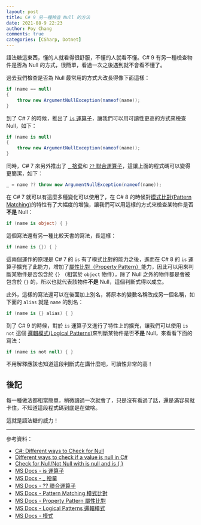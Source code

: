 ```yaml
---
layout: post
title: C# 9 另一種檢查 Null 的方法
date: 2021-08-9 22:23
author: Poy Chang
comments: true
categories: [CSharp, Dotnet]
---
```


語法糖這東西，懂的人就看得很舒服，不懂的人就看不懂。C# 9 有另一種檢查物件是否為 Null 的方式，很簡單，看過一次之後遇到就不會看不懂了。

過去我們檢查是否為 Null 最常用的方式大改長得像下面這樣：

```csharp
if (name == null)
{
    throw new ArgumentNullException(nameof(name));
}
```

到了 C# 7 的時候，推出了 [`is` 運算子](https://docs.microsoft.com/zh-tw/dotnet/csharp/language-reference/operators/is?WT.mc_id=DT-MVP-5003022)，讓我們可以用可讀性更高的方式來檢查 Null，如下：

```csharp
if (name is null)
{
    throw new ArgumentNullException(nameof(name));
}
```

同時，C# 7 來另外推出了 [`_` 捨棄](https://docs.microsoft.com/zh-tw/dotnet/csharp/fundamentals/functional/discards?WT.mc_id=DT-MVP-5003022)和 [`??` 聯合運算子](https://docs.microsoft.com/zh-tw/dotnet/csharp/language-reference/operators/null-coalescing-operator?WT.mc_id=DT-MVP-5003022)，這讓上面的程式碼可以變得更簡潔，如下：

```csharp
_ = name ?? throw new ArgumentNullException(nameof(name));
```

在 C# 7 就可以有這麼多種變化可以使用了，在 C# 8 的時候對[模式比對(Pattern Matching)](https://docs.microsoft.com/zh-tw/dotnet/csharp/fundamentals/functional/pattern-matching?WT.mc_id=DT-MVP-5003022)的特性有了大幅度的增強，讓我們可以用這樣的方式來檢查某物件是否**不是** Null：

```csharp
if (name is object) { }
```

這個寫法還有另一種比較天書的寫法，長這樣：

```csharp
if (name is {}) { }
```

這兩個運作的原理是 C# 7 的 `is` 有了模式比對的能力之後，進而在 C# 8 的 `is` 運算子擴充了此能力，增加了[屬性比對（Property Pattern）](https://docs.microsoft.com/zh-tw/dotnet/csharp/language-reference/operators/patterns#property-pattern?WT.mc_id=DT-MVP-5003022)能力，因此可以用來判斷某物件是否包含於 `{}` （相當於 `object` 物件），除了 Null 之外的物件都是會被包含於 `{}` 的，所以也就代表該物件**不是** Null，這個判斷式得以成立。

此外，這樣的寫法還可以在後面加上別名，將原本的變數名稱改成另一個名稱，如下面的 `alias` 就是 `name` 的別名：

```csharp
if (name is {} alias) { }
```

到了 C# 9 的時候，對於 `is` 運算子又進行了特性上的擴充，讓我們可以使用 `is not` 這個 [邏輯模式(Logical Patterns)](https://docs.microsoft.com/zh-tw/dotnet/csharp/language-reference/operators/patterns#logical-patterns?WT.mc_id=DT-MVP-5003022)來判斷某物件是否**不是** Null，來看看下面的寫法：

```csharp
if (name is not null) { }
```

不用解釋應該也知道這段判斷式在講什麼吧，可讀性非常的高！

## 後記

每一種做法都相當簡單，稍微讀過一次就會了，只是沒有看過了話，還是滿容易就卡住，不知道這段程式碼到底是在做啥。

這就是語法糖的威力！

----------

參考資料：

* [C#: Different ways to Check for Null](https://www.thomasclaudiushuber.com/2020/03/12/c-different-ways-to-check-for-null/)
* [Different ways to check if a value is null in C#](https://www.meziantou.net/null-check-in-csharp.htm)
* [Check for Null/Not Null with is null and is { }](https://intellitect.com/check-for-null-not-null/)
* [MS Docs - is 運算子](https://docs.microsoft.com/zh-tw/dotnet/csharp/language-reference/operators/is?WT.mc_id=DT-MVP-5003022)
* [MS Docs - _ 捨棄](https://docs.microsoft.com/zh-tw/dotnet/csharp/fundamentals/functional/discards?WT.mc_id=DT-MVP-5003022)
* [MS Docs - ?? 聯合運算子](https://docs.microsoft.com/zh-tw/dotnet/csharp/language-reference/operators/null-coalescing-operator?WT.mc_id=DT-MVP-5003022)
* [MS Docs - Pattern Matching 模式比對](https://docs.microsoft.com/zh-tw/dotnet/csharp/fundamentals/functional/pattern-matching?WT.mc_id=DT-MVP-5003022)
* [MS Docs - Property Pattern 屬性比對](https://docs.microsoft.com/zh-tw/dotnet/csharp/language-reference/operators/patterns#property-pattern?WT.mc_id=DT-MVP-5003022)
* [MS Docs - Logical Patterns 邏輯模式](https://docs.microsoft.com/zh-tw/dotnet/csharp/language-reference/operators/patterns#logical-patterns?WT.mc_id=DT-MVP-5003022)
* [MS Docs - 模式](https://docs.microsoft.com/zh-tw/dotnet/csharp/language-reference/proposals/csharp-8.0/patterns?WT.mc_id=DT-MVP-5003022)
